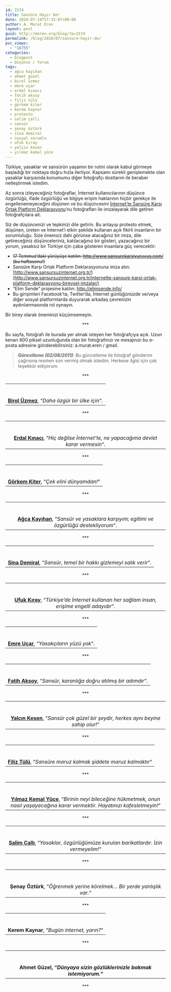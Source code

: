 ```yaml
---
id: 1574
title: Sansüre Hayır De!
date: 2010-07-14T17:33:07+00:00
author: A. Murat Eren
layout: post
guid: http://meren.org/blog/?p=1574
permalink: /blog/2010/07/sansure-hayir-de/
pvc_views:
  - "16755"
categories:
  - blogpost
  - Düşünce / Yorum
tags:
  - ağca kayıhan
  - ahmet güzel
  - birol üzmez
  - emre uçar
  - erdal kınacı
  - fatih aksoy
  - filiz tülü
  - görkem kiter
  - kerem kaynar
  - protesto
  - salim çallı
  - sansür
  - şenay öztürk
  - sina demiral
  - sosyal sorumlu
  - ufuk kıray
  - yalçın kesen
  - yılmaz kemal yüce
---
```

Türkiye, yasaklar ve sansürün yaşamın bir rutini olarak kabul görmeye başladığı bir noktaya doğru hızla ilerliyor. Kapsamı sürekli genişlemekte olan yasaklar karşısında konumumu diğer fotoğrafçı dostlarım ile beraber netleştirmek istedim.

Az sonra izleyeceğiniz fotoğraflar, İnternet kullanıcılarının düşünce özgürlüğü, ifade özgürlüğü ve bilgiye erişim haklarının hiçbir gerekçe ile engellenemeyeceğini düşünen ve bu düşüncesini [İnternet’te Sansüre Karşı Ortak Platform Deklarasyonu](http://meren.org/blog/sansure-karsi-ortak-platform-deklarasyonu/)&#8216;nu fotoğrafları ile imzalayarak dile getiren fotoğrafçılara ait.

Siz de düşüncenizi ve tepkinizi dile getirin. Bu anlayışı protesto etmek, düşünen, üreten ve İnternet&#8217;i etkin şekilde kullanan açık fikirli insanların bir sorumluluğu. Size önemsiz dahi görünse atacağınız bir imza, dile getireceğiniz düşünceleriniz, katılacağınız bir gösteri, yazacağınız bir yorum, yasaksız bir Türkiye için çaba gösteren insanlara güç verecektir:

  * <span style="text-decoration: line-through;">17 Temmuz&#8217;daki yürüyüşe katılın: <a href="http://www.sansurekarsiyuruyus.com/">http://www.sansurekarsiyuruyus.com/</a> (bu haftasonu!)</span><span style="text-decoration: line-through;"><br /> </span>
  * Sansüre Karşı Ortak Platform Deklarasyonuna imza atın: [http://www.sansursuzinternet.org.tr/](http://www.sansursuzinternet.org.tr/internette-sansure-karsi-ortak-platform-deklarasyonu-bireysel-imzalar/)
  * &#8220;Elim Sende&#8221; projesine katılın: <http://elimsende.info/>
  * Bu girişimleri Facebook&#8217;ta, Twitter&#8217;da, İnternet günlüğünüzde ve/veya diğer sosyal platformlarda duyurarak arkadaş çevrenizin aydınlanmasında rol oynayın.

Bir birey olarak öneminizi küçümsemeyin.

<p style="text-align: center;">
  ***
</p>

Bu sayfa, fotoğrafı ile burada yer almak isteyen her fotoğrafçıya açık. Uzun kenarı 800 piksel uzunluğunda olan bir fotoğrafınızı ve mesajınızı bu e-posta adresine gönderebilirsiniz: a.murat.eren / gmail.

> **_Güncelleme (02/08/2011)_**: Bu güncelleme ile fotoğraf gönderim çağrısına resmen son vermiş olmak istedim. Herkese ilgisi için çok teşekkür ediyorum.

<p style="text-align: center;">
  ***
</p>

<table border="0" width="100%">
  <tr>
    <td align="center">
      <img title="Birol Üzmez" src="{{ site.baseurl }}/images/sansure-hayir-de-birol_uzmez.jpg" border="0" alt="" /><br /> <br class="blank" /><br /> <a href="http://photomoment.bg/biroluzmez"><strong>Birol Üzmez</strong></a>, &#8220;<em>Daha özgür bir ülke için</em>&#8220;.
    </td>
  </tr>
</table>

<p style="text-align: center;">
  ***
</p>

<table border="0" width="100%">
  <tr>
    <td align="center">
      <img title="Erdal Kınacı" src="{{ site.baseurl }}/images/sansure-hayir-de-erdal_kinaci.jpg" border="0" alt="" /><br /> <br class="blank" /><br /> <a href="http://www.erdalkinaci.daportfolio.com/"><strong>Erdal Kınacı</strong></a>, &#8220;<em>Hiç değilse İnternet&#8217;te, ne yapacağıma devlet karar vermesin</em>&#8220;.
    </td>
  </tr>
</table>

<p style="text-align: center;">
  ***
</p>

<table border="0" width="100%">
  <tr>
    <td align="center">
      <img title="Görkem Kiter" src="{{ site.baseurl }}/images/sansure-hayir-de-gorkem_kiter.jpg" border="0" alt="" /><br /> <br class="blank" /><br /> <a href="http://www.flickr.com/people/gorkemkiter/"><strong>Görkem Kiter</strong></a>, &#8220;<em>Çek elini dünyamdan!</em>&#8220;
    </td>
  </tr>
</table>

<p style="text-align: center;">
  ***
</p>

<table border="0" width="100%">
  <tr>
    <td align="center">
      <img title="Ağca Kayıhan" src="{{ site.baseurl }}/images/sansure-hayir-de-agca_kayihan.jpg" border="0" alt="" /><br /> <br class="blank" /><br /> <a href="http://www.agcaphotography.com/"><strong>Ağca Kayıhan</strong></a>, &#8220;<em>Sansür ve yasaklara karşıyım; egitimi ve özgürlüğü destekliyorum</em>&#8220;.
    </td>
  </tr>
</table>

<p style="text-align: center;">
  ***
</p>

<table border="0" width="100%">
  <tr>
    <td align="center">
      <img title="Sina Demiral" src="{{ site.baseurl }}/images/sansure-hayir-de-sina_demiral.jpg" border="0" alt="" /><br /> <br class="blank" /><br /> <a href="http://www.sinademiral.com"><strong>Sina Demiral</strong></a>, &#8220;<em>Sansür, temel bir hakkı gizlemeyi salık verir</em>&#8220;.
    </td>
  </tr>
</table>

<p style="text-align: center;">
  ***
</p>

<table border="0" width="100%">
  <tr>
    <td align="center">
      <img title="Ufuk Kıray" src="{{ site.baseurl }}/images/sansure-hayir-de-ufuk_kiray.jpg" border="0" alt="" /><br /> <br class="blank" /><br /> <a href="http://ufukcry.deviantart.com/"><strong>Ufuk Kıray</strong></a>, &#8220;<em>Türkiye&#8217;de İnternet kullanan her sağlam insan, erişime engelli adayıdır</em>&#8220;.
    </td>
  </tr>
</table>

<p style="text-align: center;">
  ***
</p>

<table border="0" width="100%">
  <tr>
    <td align="center">
      <img title="Emre Uçar" src="{{ site.baseurl }}/images/sansure-hayir-de-emre_ucar.jpg" border="0" alt="" /><br /> <br class="blank" /><br /> <a href="http://www.flickr.com/photos/emreucar/"><strong>Emre Uçar</strong></a>, &#8220;<em>Yasakçıların yüzü yok</em>&#8220;.
    </td>
  </tr>
</table>

<p style="text-align: center;">
  ***
</p>

<table border="0" width="100%">
  <tr>
    <td align="center">
      <img title="Fatih Aksoy" src="{{ site.baseurl }}/images/sansure-hayir-de-fatih_aksoy.jpg" border="0" alt="" /><br /> <br class="blank" /><br /> <strong><a href="http://www.fotokritik.com/kullanici/fffatih">Fatih Aksoy</a></strong>, &#8220;<em>Sansür, karanlığa doğru atılmış bir adımdır</em>&#8220;.
    </td>
  </tr>
</table>

<p style="text-align: center;">
  ***
</p>

<table border="0" width="100%">
  <tr>
    <td align="center">
      <img title="Yalçın Kesen" src="{{ site.baseurl }}/images/sansure-hayir-de-yalcin_kesen.jpg" border="0" alt="" /><br /> <br class="blank" /><br /> <strong><a href="http://viiphoto.ning.com/profile/yalcinkesen ">Yalçın Kesen</a></strong>, &#8220;<em>Sansür çok güzel bir şeydir, herkes aynı beyine sahip olur!</em>&#8220;
    </td>
  </tr>
</table>

<p style="text-align: center;">
  ***
</p>

<table border="0" width="100%">
  <tr>
    <td align="center">
      <img title="Filiz Tülü" src="{{ site.baseurl }}/images/sansure-hayir-de-filiz_tulu.jpg" border="0" alt="" /><br /> <br class="blank" /><br /> <strong><a href="http://www.filiztulu.com/">Filiz Tülü</a></strong>, &#8220;<em>Sansüre maruz kalmak şiddete maruz kalmaktır</em>&#8220;
    </td>
  </tr>
</table>

<p style="text-align: center;">
  ***
</p>

<table border="0" width="100%">
  <tr>
    <td align="center">
      <img title="Yılmaz Kemal Yüce" src="{{ site.baseurl }}/images/sansure-hayir-de-yilmaz_kemal_yuce.jpg" border="0" alt="" /><br /> <br class="blank" /><br /> <strong><a href="http://twitter.com/ykyuce">Yılmaz Kemal Yüce</a></strong>, &#8220;<em>Birinin neyi bileceğine hükmetmek, onun nasıl yaşayacağına karar vermektir. Hayatınızı kafesletmeyin!</em>&#8220;
    </td>
  </tr>
</table>

<p style="text-align: center;">
  ***
</p>

<table border="0" width="100%">
  <tr>
    <td align="center">
      <img title="Salim Çallı" src="{{ site.baseurl }}/images/sansure-hayir-de-salim_calli.jpg" border="0" alt="" /><br /> <br class="blank" /><br /> <strong><a href="http://sacalli.deviantart.com/">Salim Çallı</a></strong>, &#8220;<em>Yasaklar, özgürlüğümüze kurulan barikatlardır. İzin vermeyelim!</em>&#8220;
    </td>
  </tr>
</table>

<p style="text-align: center;">
  ***
</p>

<table border="0" width="100%">
  <tr>
    <td align="center">
      <img title="Şenay Öztürk" src="{{ site.baseurl }}/images/sansure-hayir-de-senay_ozturk.jpg" border="0" alt="" /><br /> <br class="blank" /><br /> <strong>Şenay Öztürk</strong>, &#8220;<em>Öğrenmek yerine körelmek&#8230; Bir yerde yanlışlık var.</em>&#8220;
    </td>
  </tr>
</table>

<p style="text-align: center;">
  ***
</p>

<table border="0" width="100%">
  <tr>
    <td align="center">
      <img title="Kerem Kaynar" src="{{ site.baseurl }}/images/sansure-hayir-de-kerem_kaynar.jpg" border="0" alt="" /><br /> <br class="blank" /><br /> <strong>Kerem Kaynar</strong>, &#8220;<em>Bugün internet, yarın?</em>&#8220;
    </td>
  </tr>
</table>

<p style="text-align: center;">
  ***
</p>

<table border="0" width="100%">
  <tr>
    <td align="center">
      <img title="Ahmet Güzel" src="{{ site.baseurl }}/images/sansure-hayir-de-ahmet_guzel.jpg" border="0" alt="" /><br /> <br class="blank" /><br /> <strong>Ahmet Güzel, &#8220;<em>Dünyaya sizin gözlüklerinizle bakmak istemiyorum.</em>&#8220;</strong>
    </td>
  </tr>
</table>

<p style="text-align: center;">
  ***
</p>
